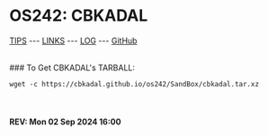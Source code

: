 ---
---

# OS242: CBKADAL

[TIPS](TIPS/) --- [LINKS](LINKS/) --- [LOG](TXT/mylog.txt) --- [GitHub](https://github.com/cbkadal/os242/)

<br>
### To Get CBKADAL's TARBALL:

```
wget -c https://cbkadal.github.io/os242/SandBox/cbkadal.tar.xz

```

<br><b>
#### REV: Mon 02 Sep 2024 16:00
<br>
